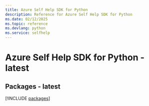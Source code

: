 ```yaml
---
title: Azure Self Help SDK for Python
description: Reference for Azure Self Help SDK for Python
ms.date: 02/12/2025
ms.topic: reference
ms.devlang: python
ms.service: selfhelp
---
```

# Azure Self Help SDK for Python - latest
## Packages - latest
[!INCLUDE [packages](self-help-index.md)]